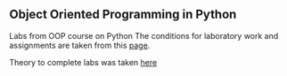 ## Object Oriented Programming in Python
Labs from OOP course on Python The conditions for laboratory work and assignments are taken from this [page]([https://www.example.com](https://github.com/hse-labs/DD-PY2-labs)).

Theory to complete labs was taken [here](https://colab.research.google.com/drive/1eQ-8lG0b-eunGyUmM_XLKYsRA9_V0CO3?usp=sharing)
